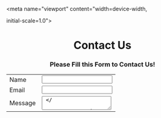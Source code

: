 <!DOCTYPE html>

<html lang="en">

<head>

<meta charset="UTF-8">

<meta name="viewport" content="width=device-width,

initial-scale=1.0">

<title>Contact Us Form</title>

</head>

<body>

<center>

<h1> Contact Us

</h1>

<h3> Please Fill this Form to Contact Us! </h3>

<form>

<table>

<tr>

<td>Name</td>

<td><input type="text" required></td>

</tr>

<tr>

<td>Email</td>

<td><input type="email" required></td>

</tr>

<tr>

<td>Message</td>

<td><textarea name="comment" required> </

textarea></td>

</tr>

<tr>

<td>&nbsp; &nbsp; &nbsp; &nbsp; &nbsp; <input type="Submit"></td> <td>&nbsp; &nbsp; &nbsp; &nbsp; &nbsp; &nbsp; & nbsp; &nbsp; <input type="Reset"></td>

</tr>

</table>

</form>

</center>

</body>

</html>
